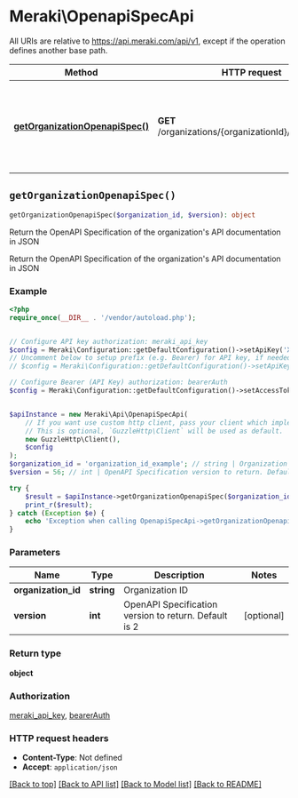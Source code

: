 # Meraki\OpenapiSpecApi

All URIs are relative to https://api.meraki.com/api/v1, except if the operation defines another base path.

| Method | HTTP request | Description |
| ------------- | ------------- | ------------- |
| [**getOrganizationOpenapiSpec()**](OpenapiSpecApi.md#getOrganizationOpenapiSpec) | **GET** /organizations/{organizationId}/openapiSpec | Return the OpenAPI Specification of the organization&#39;s API documentation in JSON |


## `getOrganizationOpenapiSpec()`

```php
getOrganizationOpenapiSpec($organization_id, $version): object
```

Return the OpenAPI Specification of the organization's API documentation in JSON

Return the OpenAPI Specification of the organization's API documentation in JSON

### Example

```php
<?php
require_once(__DIR__ . '/vendor/autoload.php');


// Configure API key authorization: meraki_api_key
$config = Meraki\Configuration::getDefaultConfiguration()->setApiKey('X-Cisco-Meraki-API-Key', 'YOUR_API_KEY');
// Uncomment below to setup prefix (e.g. Bearer) for API key, if needed
// $config = Meraki\Configuration::getDefaultConfiguration()->setApiKeyPrefix('X-Cisco-Meraki-API-Key', 'Bearer');

// Configure Bearer (API Key) authorization: bearerAuth
$config = Meraki\Configuration::getDefaultConfiguration()->setAccessToken('YOUR_ACCESS_TOKEN');


$apiInstance = new Meraki\Api\OpenapiSpecApi(
    // If you want use custom http client, pass your client which implements `GuzzleHttp\ClientInterface`.
    // This is optional, `GuzzleHttp\Client` will be used as default.
    new GuzzleHttp\Client(),
    $config
);
$organization_id = 'organization_id_example'; // string | Organization ID
$version = 56; // int | OpenAPI Specification version to return. Default is 2

try {
    $result = $apiInstance->getOrganizationOpenapiSpec($organization_id, $version);
    print_r($result);
} catch (Exception $e) {
    echo 'Exception when calling OpenapiSpecApi->getOrganizationOpenapiSpec: ', $e->getMessage(), PHP_EOL;
}
```

### Parameters

| Name | Type | Description  | Notes |
| ------------- | ------------- | ------------- | ------------- |
| **organization_id** | **string**| Organization ID | |
| **version** | **int**| OpenAPI Specification version to return. Default is 2 | [optional] |

### Return type

**object**

### Authorization

[meraki_api_key](../../README.md#meraki_api_key), [bearerAuth](../../README.md#bearerAuth)

### HTTP request headers

- **Content-Type**: Not defined
- **Accept**: `application/json`

[[Back to top]](#) [[Back to API list]](../../README.md#endpoints)
[[Back to Model list]](../../README.md#models)
[[Back to README]](../../README.md)
